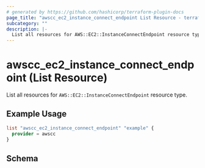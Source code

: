 ```yaml
---
# generated by https://github.com/hashicorp/terraform-plugin-docs
page_title: "awscc_ec2_instance_connect_endpoint List Resource - terraform-provider-awscc"
subcategory: ""
description: |-
  List all resources for AWS::EC2::InstanceConnectEndpoint resource type.
---
```


# awscc_ec2_instance_connect_endpoint (List Resource)

List all resources for `AWS::EC2::InstanceConnectEndpoint` resource type.

## Example Usage

```terraform
list "awscc_ec2_instance_connect_endpoint" "example" {
  provider = awscc
}
```

<!-- schema generated by tfplugindocs -->
## Schema
